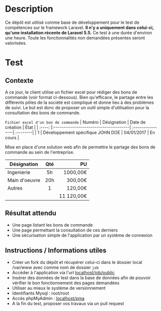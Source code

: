 # Description

Ce dépôt est utilisé comme base de développement pour le test de compétences sur le framework Laravel. **Il n'y a uniquement dans celui-ci, qu'une installation récente de Laravel 5.5.** Ce test à une durée d'environ une heure. Toute les fonctionnalités non demandées présentes seront valorisées.  

# Test

## Contexte
A ce jour, le client utilise un fichier excel pour rédiger des bons de commande (voir format ci-dessous). Bien qu'efficace, le partage entre les différents pôles de la société est compliqué et donne lieu à des problèmes de suivi. Le but est donc de proposer un outil simple d'utilisation pour la consultation des bons de commande.

`Fichier excel d'un bon de commande`
| Numéro | Désignation                            | Date de création | État     |
| :----: |:---------------------------------------| :----------------| :--------|
| 1      | Développement spécifique JOHN DOE       | 04/01/2017       | En cours |

Mise en place d'une solution web afin de permettre le partage des bons de commande au sein de l'entreprise.

| Désignation   | Qté | PU         |
| ------------- |:---:| ----------:|
| Ingenierie    | 5h  | 1000,00€   |
| Main d'oeuvre | 20h | 300,00€    |
| Autres        | 1   | 120,00€    |
|               |     | 11 120,00€ |

## Résultat attendu
- Une page listant les bons de commande
- Une page permettant la consultation de ces derniers
- Une sécurisation simple de l'application par un système de connexion

## Instructions / Informations utiles
- Créer un fork du dépôt et récupérer celui-ci dans le dossier local /var/www avec comme nom de dossier `job`
- Accéder à l'application via l'url [localhost/job/public](http://localhost/job/public)
- Insérer des données de test dans la base de données afin de pouvoir vérifier le bon fonctionnement des pages demandées
- Utiliser au mieux le système de versionnement
- Identifiants Mysql : root/root
- Accès phpMyAdmin : [localhost/pma](http://localhost/pma)
- A la fin du test, proposer vos travaux via un pull request

